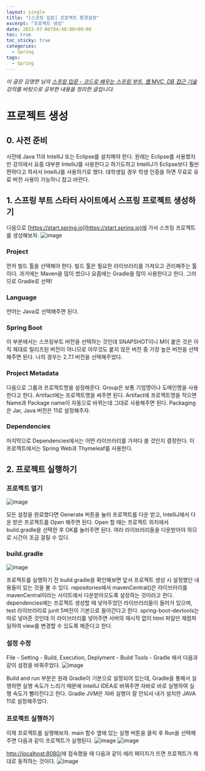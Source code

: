 ```yaml
---
layout: single
title: "[스프링 입문] 프로젝트 환경설정"
excerpt: "프로젝트 생성"
date: 2022-07-06T04:48:00+09:00
toc: true
toc_sticky: true
categories:
  - Spring
tags:
  - Spring
---
```

*이 글은 김영한 님의 [스프링 입문 - 코드로 배우는 스프링 부트, 웹 MVC, DB 접근 기술](https://www.inflearn.com/course/%EC%8A%A4%ED%94%84%EB%A7%81-%EC%9E%85%EB%AC%B8-%EC%8A%A4%ED%94%84%EB%A7%81%EB%B6%80%ED%8A%B8) 강의를 바탕으로 공부한 내용을 정리한 글입니다.*

# 프로젝트 생성
## 0. 사전 준비
사전에 Java 11과 IntelliJ 또는 Eclipse를 설치해야 한다. 원래는 Eclipse를 사용했지만 강의에서 요즘 대부분 IntelliJ를 사용한다고 하기도하고 IntelliJ가 Eclipse보다 훨씬 편하다고 하셔서 IntelliJ를 사용하기로 했다. 대학생일 경우 학생 인증을 하면 무료로 유료 버전 사용이 가능하니 참고 바란다.

## 1. 스프링 부트 스타터 사이트에서 스프링 프로젝트 생성하기
다음으로 [https://start.spring.io](https://start.spring.io)에 가서 스프링 프로젝트를 생성해보자.
![image](https://user-images.githubusercontent.com/60471550/177392511-de4df5dd-4c81-4385-9ab3-32010c8a623c.png)
### Project
먼저 빌드 툴을 선택해야 한다. 빌드 툴은 필요한 라이브러리를 가져오고 관리해주는 툴이다. 과거에는 Maven을 많이 썼으나 요즘에는 Gradle을 많이 사용한다고 한다. 그러므로 Gradle로 선택!

### Language
언어는 Java로 선택해주면 된다.

### Spring Boot
이 부분에서는 스프링부트 버전을 선택하는 것인데 SNAPSHOT이나 M이 붙은 것은 아직 제대로 릴리즈된 버전이 아니므로 아무것도 붙지 않은 버전 중 가장 높은 버전을 선택해주면 된다. 나의 경우는 2.7.1 버전을 선택해주었다.

### Project Metadata
다음으로 그룹과 프로젝트명을 설정해준다. Group은 보통 기업명이나 도메인명을 사용한다고 한다. Artifact에는 프로젝트명을 써주면 된다. Artifact에 프로젝트명을 적으면 Name과 Package name이 자동으로 바뀌는데 그대로 사용해주면 된다. Packaging은 Jar, Java 버전은 11로 설정해주자.

### Dependencies
마지막으로 Dependencies에서는 어떤 라이브러리를 가져다 쓸 것인지 결정한다. 이 프로젝트에서는 Spring Web과 Thymeleaf를 사용한다.

## 2. 프로젝트 실행하기
### 프로젝트 열기
![image](https://user-images.githubusercontent.com/60471550/177395600-32dd15b3-f5e3-4a26-8281-984d62418bcb.png)

모든 설정을 완료했다면 Generate 버튼을 눌러 프로젝트를 다운 받고, IntelliJ에서 다운 받은 프로젝트를 Open 해주면 된다. Open 할 때는 프로젝트 위치에서 build.gradle을 선택한 후 OK를 눌러주면 된다. 여러 라이브러리들을 다운받아야 하므로 시간이 조금 걸릴 수 있다.

### build.gradle
![image](https://user-images.githubusercontent.com/60471550/177397107-7ee35dc4-ca71-4070-af8d-633b54b6c88c.png)

프로젝트를 실행하기 전 build.gradle을 확인해보면 앞서 프로젝트 생성 시 설정했던 내용들이 있는 것을 볼 수 있다. repositories에서 mavenCentral()은 라이브러리를 mavenCentral이라는 사이트에서 다운받아오도록 설정하는 것이라고 한다. dependencies에는 프로젝트 생성할 때 넣어주었던 라이브러리들이 들어가 있으며, test 라이브러리로 junit 5버전이 기본으로 들어간다고 한다. spring-boot-devtools는 따로 넣어준 것인데 이 라이브러리를 넣어주면 서버의 재시작 없이 html 파일만 재컴파일하여 view를 변경할 수 있도록 해준다고 한다. 

### 설정 수정
File - Setting - Build, Execution, Deplyment - Build Tools - Gradle 에서 다음과 같이 설정을 바꿔주었다.
![image](https://user-images.githubusercontent.com/60471550/177399786-0c855974-afb4-46e0-aa3c-de16a7fc5883.png)

Build and run 부분은 원래 Gradle이 기본으로 설정되어 있는데, Gradle을 통해서 실행하면 실행 속도가 느리기 때문에 IntelliJ IDEA로 바꿔주면 자바로 바로 실행하여 실행 속도가 빨라진다고 한다.
Gradle JVM은 자바 실행이 잘 안되서 내가 설치한 JAVA 11로 설정해주었다.

### 프로젝트 실행하기
이제 프로젝트를 실행해보자. main 함수 옆에 있는 실행 버튼을 클릭 후 Run을 선택해주면 다음과 같이 프로젝트가 실행된다.
![image](https://user-images.githubusercontent.com/60471550/177400888-d63b0534-0c86-49e0-8259-bd0d0b945fb0.png)
![image](https://user-images.githubusercontent.com/60471550/177401275-2366addc-3f0e-4665-9912-c5cae40ab7df.png)

[http://localhost:8080/](http://localhost:8080/)에 접속했을 때 다음과 같이 에러 페이지가 뜨면 프로젝트가 제대로 동작하는 것이다.
![image](https://user-images.githubusercontent.com/60471550/177401660-45f4cd4e-4ba3-48ef-9123-1c894b080920.png)